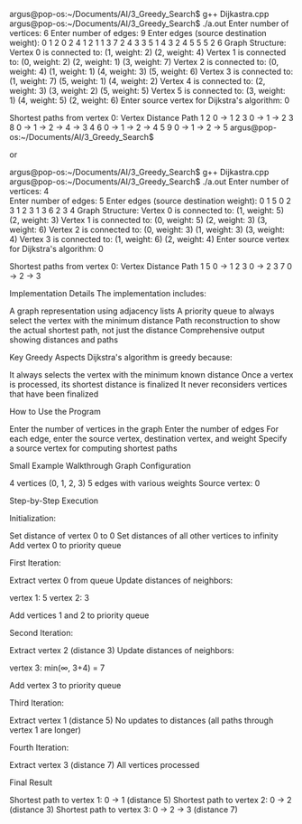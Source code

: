 argus@pop-os:~/Documents/AI/3_Greedy_Search$ g++ Dijkastra.cpp
argus@pop-os:~/Documents/AI/3_Greedy_Search$ ./a.out
Enter number of vertices: 6
Enter number of edges: 9
Enter edges (source destination weight):
0 1 2
0 2 4
1 2 1
1 3 7
2 4 3
3 5 1
4 3 2
4 5 5
5 2 6
Graph Structure:
Vertex 0 is connected to: (1, weight: 2) (2, weight: 4) 
Vertex 1 is connected to: (0, weight: 2) (2, weight: 1) (3, weight: 7) 
Vertex 2 is connected to: (0, weight: 4) (1, weight: 1) (4, weight: 3) (5, weight: 6) 
Vertex 3 is connected to: (1, weight: 7) (5, weight: 1) (4, weight: 2) 
Vertex 4 is connected to: (2, weight: 3) (3, weight: 2) (5, weight: 5) 
Vertex 5 is connected to: (3, weight: 1) (4, weight: 5) (2, weight: 6) 
Enter source vertex for Dijkstra's algorithm: 0

Shortest paths from vertex 0:
Vertex  Distance        Path
1       2               0 -> 1
2       3               0 -> 1 -> 2
3       8               0 -> 1 -> 2 -> 4 -> 3
4       6               0 -> 1 -> 2 -> 4
5       9               0 -> 1 -> 2 -> 5
argus@pop-os:~/Documents/AI/3_Greedy_Search$ 





or 



argus@pop-os:~/Documents/AI/3_Greedy_Search$ g++ Dijkastra.cpp
argus@pop-os:~/Documents/AI/3_Greedy_Search$ ./a.out
Enter number of vertices: 4  
Enter number of edges: 5
Enter edges (source destination weight):
0 1 5
0 2 3
1 2 3
1 3 6
2 3 4
Graph Structure:
Vertex 0 is connected to: (1, weight: 5) (2, weight: 3) 
Vertex 1 is connected to: (0, weight: 5) (2, weight: 3) (3, weight: 6) 
Vertex 2 is connected to: (0, weight: 3) (1, weight: 3) (3, weight: 4) 
Vertex 3 is connected to: (1, weight: 6) (2, weight: 4) 
Enter source vertex for Dijkstra's algorithm: 0

Shortest paths from vertex 0:
Vertex  Distance        Path
1       5               0 -> 1
2       3               0 -> 2
3       7               0 -> 2 -> 3





Implementation Details
The implementation includes:

A graph representation using adjacency lists
A priority queue to always select the vertex with the minimum distance
Path reconstruction to show the actual shortest path, not just the distance
Comprehensive output showing distances and paths

Key Greedy Aspects
Dijkstra's algorithm is greedy because:

It always selects the vertex with the minimum known distance
Once a vertex is processed, its shortest distance is finalized
It never reconsiders vertices that have been finalized

How to Use the Program

Enter the number of vertices in the graph
Enter the number of edges
For each edge, enter the source vertex, destination vertex, and weight
Specify a source vertex for computing shortest paths



Small Example Walkthrough
Graph Configuration

4 vertices (0, 1, 2, 3)
5 edges with various weights
Source vertex: 0

Step-by-Step Execution

Initialization:

Set distance of vertex 0 to 0
Set distances of all other vertices to infinity
Add vertex 0 to priority queue


First Iteration:

Extract vertex 0 from queue
Update distances of neighbors:

vertex 1: 5
vertex 2: 3


Add vertices 1 and 2 to priority queue


Second Iteration:

Extract vertex 2 (distance 3)
Update distances of neighbors:

vertex 3: min(∞, 3+4) = 7


Add vertex 3 to priority queue


Third Iteration:

Extract vertex 1 (distance 5)
No updates to distances (all paths through vertex 1 are longer)


Fourth Iteration:

Extract vertex 3 (distance 7)
All vertices processed



Final Result

Shortest path to vertex 1: 0 → 1 (distance 5)
Shortest path to vertex 2: 0 → 2 (distance 3)
Shortest path to vertex 3: 0 → 2 → 3 (distance 7)